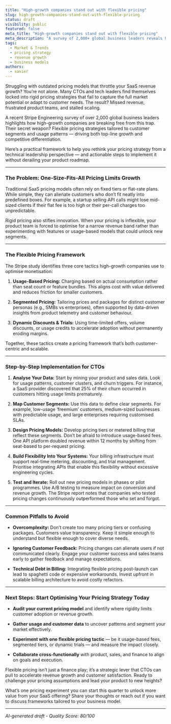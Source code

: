 ```yaml
---
title: "High-growth companies stand out with flexible pricing"
slug: high-growth-companies-stand-out-with-flexible-pricing
status: draft
visibility: public
featured: false
meta_title: "High-growth companies stand out with flexible pricing"
meta_description: "A survey of 2,000+ global business leaders reveals how the fastest-growing companies are approaching pricing differently to drive revenue."
tags:
  - Market & Trends
  - pricing strategy
  - revenue growth
  - business models
authors:
  - xavier
---
```


Struggling with outdated pricing models that throttle your SaaS revenue growth? You’re not alone. Many CTOs and tech leaders find themselves locked into rigid pricing strategies that fail to capture the full market potential or adapt to customer needs. The result? Missed revenue, frustrated product teams, and stalled scaling.

A recent Stripe Engineering survey of over 2,000 global business leaders highlights how high-growth companies are breaking free from this trap. Their secret weapon? Flexible pricing strategies tailored to customer segments and usage patterns — driving both top-line growth and competitive differentiation.

Here’s a practical framework to help you rethink your pricing strategy from a technical leadership perspective — and actionable steps to implement it without derailing your product roadmap.

---

### The Problem: One-Size-Fits-All Pricing Limits Growth

Traditional SaaS pricing models often rely on fixed tiers or flat-rate plans. While simple, they can alienate customers who don’t fit neatly into predefined boxes. For example, a startup selling API calls might lose mid-sized clients if their flat fee is too high or their per-call charges too unpredictable.

Rigid pricing also stifles innovation. When your pricing is inflexible, your product team is forced to optimise for a narrow revenue band rather than experimenting with features or usage-based models that could unlock new segments.

---

### The Flexible Pricing Framework

The Stripe study identifies three core tactics high-growth companies use to optimise monetisation:

1. **Usage-Based Pricing:** Charging based on actual consumption rather than seat count or feature bundles. This aligns cost with value delivered and reduces friction for smaller customers.

2. **Segmented Pricing:** Tailoring prices and packages for distinct customer personas (e.g., SMBs vs enterprises), often supported by data-driven insights from product telemetry and customer behaviour.

3. **Dynamic Discounts & Trials:** Using time-limited offers, volume discounts, or usage credits to accelerate adoption without permanently eroding margins.

Together, these tactics create a pricing framework that’s both customer-centric and scalable.

---

### Step-by-Step Implementation for CTOs

1. **Analyse Your Data:** Start by mining your product and sales data. Look for usage patterns, customer clusters, and churn triggers. For instance, a SaaS provider discovered that 25% of their churn occurred in customers hitting usage limits prematurely.

2. **Map Customer Segments:** Use this data to define clear segments. For example, low-usage ‘freemium’ customers, medium-sized businesses with predictable usage, and large enterprises requiring customised SLAs.

3. **Design Pricing Models:** Develop pricing tiers or metered billing that reflect these segments. Don’t be afraid to introduce usage-based fees. One API platform doubled revenue within 12 months by shifting from seat-based to per-request pricing.

4. **Build Flexibility Into Your Systems:** Your billing infrastructure must support real-time metering, discounting, and trial management. Prioritise integrating APIs that enable this flexibility without excessive engineering cycles.

5. **Test and Iterate:** Roll out new pricing models in phases or pilot programmes. Use A/B testing to measure impact on conversion and revenue growth. The Stripe report notes that companies who tested pricing changes continuously outperformed those who set and forgot.

---

### Common Pitfalls to Avoid

- **Overcomplexity:** Don’t create too many pricing tiers or confusing packages. Customers value transparency. Keep it simple enough to understand but flexible enough to cover diverse needs.

- **Ignoring Customer Feedback:** Pricing changes can alienate users if not communicated clearly. Engage your customer success and sales teams early to gather feedback and manage expectations.

- **Technical Debt in Billing:** Integrating flexible pricing post-launch can lead to spaghetti code or expensive workarounds. Invest upfront in scalable billing architecture to avoid costly refactors.

---

### Next Steps: Start Optimising Your Pricing Strategy Today

- **Audit your current pricing model** and identify where rigidity limits customer adoption or revenue growth.

- **Gather usage and customer data** to uncover patterns and segment your market effectively.

- **Experiment with one flexible pricing tactic** — be it usage-based fees, segmented tiers, or dynamic trials — and measure the impact closely.

- **Collaborate cross-functionally** with product, sales, and finance to align on goals and execution.

Flexible pricing isn’t just a finance play; it’s a strategic lever that CTOs can pull to accelerate revenue growth and customer satisfaction. Ready to challenge your pricing assumptions and lead your product to new heights?

What’s one pricing experiment you can start this quarter to unlock more value from your SaaS offering? Share your thoughts or reach out if you want to discuss frameworks tailored to your business model.

---

_AI-generated draft - Quality Score: 80/100_
